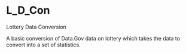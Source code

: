 # L_D_Con
Lottery Data Conversion

A basic conversion of Data.Gov data on lottery which takes the data to convert into a set of statistics.

